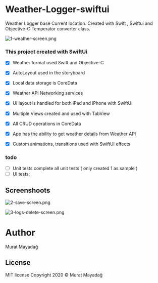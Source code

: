 # Weather-Logger-swiftui
Weather Logger base Current location. Created with Swift , Swiftui and Objective-C Temperator converter class.

![1-weather-screen.png]()

### This project created with SwiftUi
- [x] Weather format used Swift and Objective-C
- [x] AutoLayout used in the storyboard
- [x] Local data storage is CoreData
- [x] Weather API Networking services

- [x] UI layout is handled for both iPad and iPhone with SwiftUI
- [x] Multiple Views created and used with TabView
- [x] All CRUD operations in CoreData
- [x] App has the ability to get weather details from Weather API 

- [x] Custom animations, transitions used with SwiftUI effects

### todo
- [ ] Unit tests complete all unit tests ( only created 1 as sample )
- [ ] UI tests;

## Screenshoots

![2-save-screen.png]()

![3-logs-delete-screen.png]()

# Author
Murat Mayadağ

## License

MIT license
Copyright 2020 © Murat Mayadağ